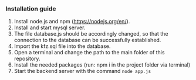 ### Installation guide

1. Install node.js and npm (https://nodejs.org/en/).
2. Install and start mysql server.
4. The file database.js should be accordingly changed, so that the connection to the database can be successfully established.
5. Import the kfz.sql file into the database.
6. Open a terminal and change the path to the main folder of this repository.
7. Install the needed packages (run: npm i in the project folder via terminal) 
8. Start the backend server with the command ```node app.js```
